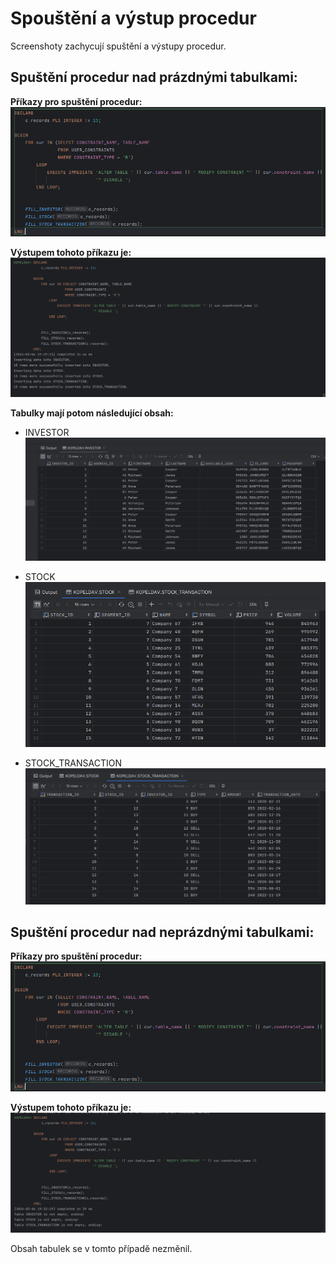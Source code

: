 # Spouštění a výstup procedur
Screenshoty zachycují spuštění a výstupy procedur. 


## Spuštění procedur nad prázdnými tabulkami:
**Příkazy pro spuštění procedur:**
![](run.png)

**Výstupem tohoto příkazu je:**
![](console_output.png)

**Tabulky mají potom následující obsah:**
- INVESTOR
![](investor_table_after_insert.png)

- STOCK
![](stock_table_after_insert.png)

- STOCK_TRANSACTION
![](stock_transaction_table_after_insert.png)


## Spuštění procedur nad neprázdnými tabulkami:
**Příkazy pro spuštění procedur:**
![](run.png)

**Výstupem tohoto příkazu je:**
![](console_output_for_non_empty_tables.png)

Obsah tabulek se v tomto případě nezměnil.





